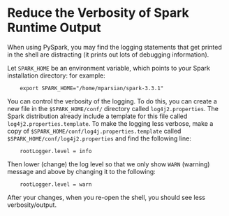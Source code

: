 # Reduce the Verbosity of Spark Runtime Output

When using PySpark, you may find the logging statements 
that get printed in the shell are distracting (it prints
out lots of debugging information).

Let `SPARK_HOME` be an environment variable, which points
to your Spark installation directory: for example:

		export SPARK_HOME="/home/mparsian/spark-3.3.1"
		
You can control the verbosity of the logging. To do this, 
you can create a new file in the `$SPARK_HOME/conf/` directory 
called `log4j2.properties`. The Spark distribution already 
include a template for this file called `log4j2.properties.template`. 
To make the logging less verbose, make a copy of 
`$SPARK_HOME/conf/log4j.properties.template` called 
`$SPARK_HOME/conf/log4j2.properties` and find the following line:

		rootLogger.level = info

Then lower (change) the log level so that we only show `WARN` 
(warning) message and above by changing it to the following:

		rootLogger.level = warn


After your changes, when you re-open the shell, you should see 
less verbosity/output.
